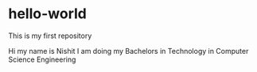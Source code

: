 # hello-world
This is my first repository

Hi my name is Nishit
I am doing my Bachelors in Technology in Computer Science Engineering
